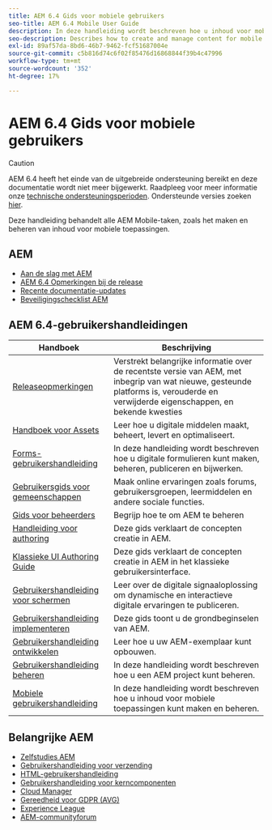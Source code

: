 ```yaml
---
title: AEM 6.4 Gids voor mobiele gebruikers
seo-title: AEM 6.4 Mobile User Guide
description: In deze handleiding wordt beschreven hoe u inhoud voor mobiele toepassingen kunt maken en beheren.
seo-description: Describes how to create and manage content for mobile applications.
exl-id: 89af57da-8bd6-46b7-9462-fcf51687004e
source-git-commit: c5b816d74c6f02f85476d16868844f39b4c47996
workflow-type: tm+mt
source-wordcount: '352'
ht-degree: 17%

---
```


# AEM 6.4 Gids voor mobiele gebruikers

>[!CAUTION]
>
>AEM 6.4 heeft het einde van de uitgebreide ondersteuning bereikt en deze documentatie wordt niet meer bijgewerkt. Raadpleeg voor meer informatie onze [technische ondersteuningsperioden](https://helpx.adobe.com/support/programs/eol-matrix.html). Ondersteunde versies zoeken [hier](https://experienceleague.adobe.com/docs/).

Deze handleiding behandelt alle AEM Mobile-taken, zoals het maken en beheren van inhoud voor mobiele toepassingen.

## AEM

* [Aan de slag met AEM](https://helpx.adobe.com/experience-manager/get-started.html)
* [AEM 6.4 Opmerkingen bij de release](/help/release-notes/home.md)
* [Recente documentatie-updates](https://helpx.adobe.com/experience-manager/documentation-updates.html)
* [Beveiligingschecklist AEM](/help/sites-administering/security-checklist.md)

## AEM 6.4-gebruikershandleidingen

| Handboek | Beschrijving |
|--- |---|
| [Releaseopmerkingen](/help/release-notes/home.md) | Verstrekt belangrijke informatie over de recentste versie van AEM, met inbegrip van wat nieuwe, gesteunde platforms is, verouderde en verwijderde eigenschappen, en bekende kwesties |
| [Handboek voor Assets](/help/assets/home.md) | Leer hoe u digitale middelen maakt, beheert, levert en optimaliseert. |
| [Forms-gebruikershandleiding](/help/forms/home.md) | In deze handleiding wordt beschreven hoe u digitale formulieren kunt maken, beheren, publiceren en bijwerken. |
| [Gebruikersgids voor gemeenschappen](/help/communities/home.md) | Maak online ervaringen zoals forums, gebruikersgroepen, leermiddelen en andere sociale functies. |
| [Gids voor beheerders](/help/sites-administering/home.md) | Begrijp hoe te om AEM te beheren |
| [Handleiding voor authoring](/help/sites-authoring/home.md) | Deze gids verklaart de concepten creatie in AEM. |
| [Klassieke UI Authoring Guide](/help/sites-classic-ui-authoring/home.md) | Deze gids verklaart de concepten creatie in AEM in het klassieke gebruikersinterface. |
| [Gebruikershandleiding voor schermen](https://experienceleague.adobe.com/docs/experience-manager-screens/user-guide/aem-screens-introduction.html) | Leer over de digitale signaaloplossing om dynamische en interactieve digitale ervaringen te publiceren. |
| [Gebruikershandleiding implementeren](/help/sites-deploying/home.md) | Deze gids toont u de grondbeginselen van AEM. |
| [Gebruikershandleiding ontwikkelen](/help/sites-developing/home.md) | Leer hoe u uw AEM-exemplaar kunt opbouwen. |
| [Gebruikershandleiding beheren](/help/managing/home.md) | In deze handleiding wordt beschreven hoe u een AEM project kunt beheren. |
| [Mobiele gebruikershandleiding](/help/mobile/home.md) | In deze handleiding wordt beschreven hoe u inhoud voor mobiele toepassingen kunt maken en beheren. |

## Belangrijke AEM

* [Zelfstudies AEM](https://helpx.adobe.com/experience-manager/kt/index/aem-6-4-videos.html)
* [Gebruikershandleiding voor verzending](https://experienceleague.adobe.com/docs/experience-manager-dispatcher/using/dispatcher.html)
* [HTML-gebruikershandleiding](https://experienceleague.adobe.com/docs/experience-manager-htl/using/overview.html)
* [Gebruikershandleiding voor kerncomponenten](https://experienceleague.adobe.com/docs/experience-manager-core-components/using/introduction.html)
* [Cloud Manager](https://experienceleague.adobe.com/docs/experience-manager-cloud-manager/using/introduction-to-cloud-manager.html?lang=en)
* [Gereedheid voor GDPR (AVG)](/help/managing/data-protection-and-privacy.md)
* [Experience League](https://guided.adobe.com/?promoid=K42KVXHD&amp;mv=other#solutions/experience-manager)
* [AEM-communityforum](https://forums.adobe.com/community/experience-cloud/marketing-cloud/experience-manager)
